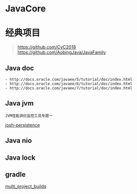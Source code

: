 # JavaCore

# 经典项目
>https://github.com/CyC2018
https://github.com/AobingJava/JavaFamily

## Java doc

```
- http://docs.oracle.com/javaee/5/tutorial/doc/index.html
- http://docs.oracle.com/javaee/6/tutorial/doc/index.html
- http://docs.oracle.com/javaee/7/tutorial/doc/index.html
```

## Java jvm
```
JVM性能调优监控工具专题一
```
[josh-persistence](http://josh-persistence.iteye.com/blog/2161848)



## Java nio

## Java lock

## gradle

[multi_project_builds](https://docs.gradle.org/current/userguide/multi_project_builds.html)


